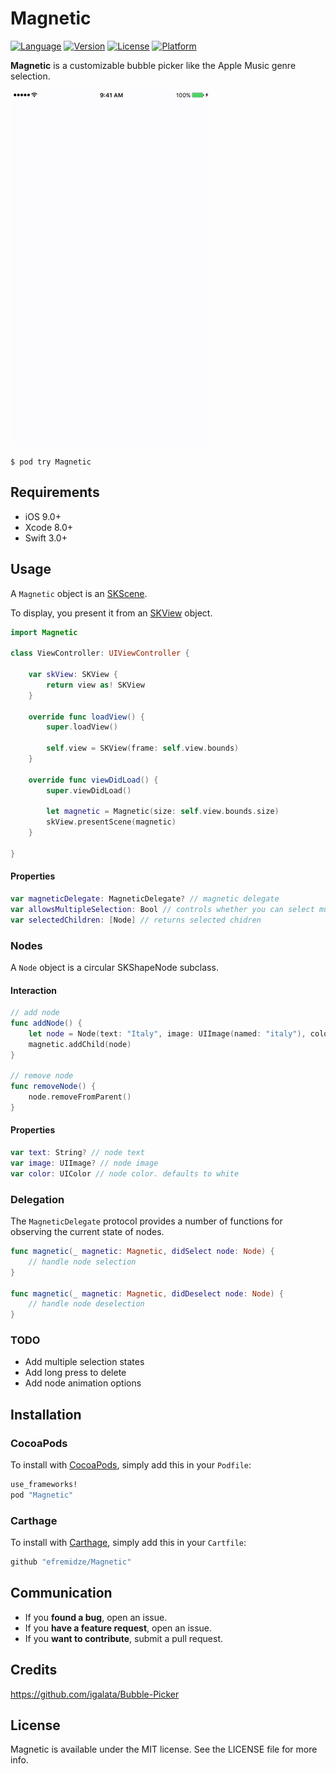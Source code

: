 # Magnetic

[![Language](https://img.shields.io/badge/Swift-3.1-orange.svg?style=flat)](https://swift.org)
[![Version](https://img.shields.io/cocoapods/v/Magnetic.svg?style=flat)](http://cocoapods.org/pods/Magnetic)
[![License](https://img.shields.io/cocoapods/l/Magnetic.svg?style=flat)](http://cocoapods.org/pods/Magnetic)
[![Platform](https://img.shields.io/cocoapods/p/Magnetic.svg?style=flat)](http://cocoapods.org/pods/Magnetic)

**Magnetic** is a customizable bubble picker like the Apple Music genre selection.

![Demo](Images/demo.gif)

```
$ pod try Magnetic
```

## Requirements

- iOS 9.0+
- Xcode 8.0+
- Swift 3.0+

## Usage

A `Magnetic` object is an [SKScene](https://developer.apple.com/reference/spritekit/skscene).

To display, you present it from an [SKView](https://developer.apple.com/reference/spritekit/skview) object.

```swift
import Magnetic

class ViewController: UIViewController {

    var skView: SKView {
        return view as! SKView
    }

    override func loadView() {
        super.loadView()

        self.view = SKView(frame: self.view.bounds)
    }

    override func viewDidLoad() {
        super.viewDidLoad()

        let magnetic = Magnetic(size: self.view.bounds.size)
        skView.presentScene(magnetic)
    }

}
```

#### Properties

```swift
var magneticDelegate: MagneticDelegate? // magnetic delegate
var allowsMultipleSelection: Bool // controls whether you can select multiple nodes. defaults to true
var selectedChildren: [Node] // returns selected chidren
```

### Nodes

A `Node` object is a circular SKShapeNode subclass.

#### Interaction

```swift
// add node
func addNode() {
    let node = Node(text: "Italy", image: UIImage(named: "italy"), color: .red, radius: 30)
    magnetic.addChild(node)
}

// remove node
func removeNode() {
    node.removeFromParent()
}
```

#### Properties

```swift
var text: String? // node text
var image: UIImage? // node image
var color: UIColor // node color. defaults to white
```

### Delegation

The `MagneticDelegate` protocol provides a number of functions for observing the current state of nodes.

```swift
func magnetic(_ magnetic: Magnetic, didSelect node: Node) {
    // handle node selection
}

func magnetic(_ magnetic: Magnetic, didDeselect node: Node) {
    // handle node deselection
}
```

### TODO

- Add multiple selection states
- Add long press to delete
- Add node animation options

## Installation

### CocoaPods
To install with [CocoaPods](http://cocoapods.org/), simply add this in your `Podfile`:
```ruby
use_frameworks!
pod "Magnetic"
```

### Carthage
To install with [Carthage](https://github.com/Carthage/Carthage), simply add this in your `Cartfile`:
```ruby
github "efremidze/Magnetic"
```

## Communication

- If you **found a bug**, open an issue.
- If you **have a feature request**, open an issue.
- If you **want to contribute**, submit a pull request.

## Credits

https://github.com/igalata/Bubble-Picker

## License

Magnetic is available under the MIT license. See the LICENSE file for more info.
